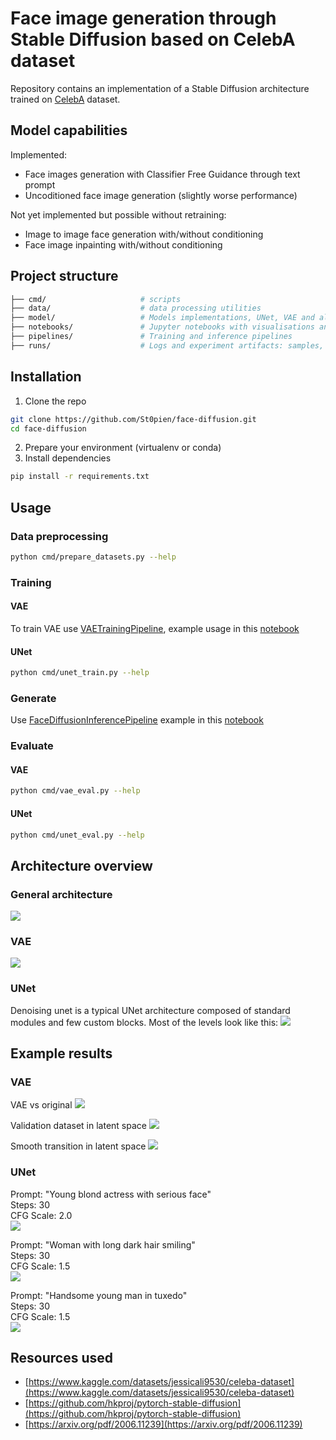 # Face image generation through Stable Diffusion based on CelebA dataset

Repository contains an implementation of a Stable Diffusion architecture trained on [CelebA](https://www.kaggle.com/datasets/jessicali9530/celeba-dataset) dataset.

## Model capabilities

Implemented:

- Face images generation with Classifier Free Guidance through text prompt
- Uncoditioned face image generation (slightly worse performance)

Not yet implemented but possible without retraining:

- Image to image face generation with/without conditioning
- Face image inpainting with/without conditioning

## Project structure

```bash
├── cmd/                     # scripts
├── data/                    # data processing utilities
├── model/                   # Models implementations, UNet, VAE and all building blocks
├── notebooks/               # Jupyter notebooks with visualisations and example usage of the package
├── pipelines/               # Training and inference pipelines
├── runs/                    # Logs and experiment artifacts: samples, losses etc.
```

## Installation
1. Clone the repo
```bash
git clone https://github.com/St0pien/face-diffusion.git
cd face-diffusion
```

2. Prepare your environment (virtualenv or conda)
3. Install dependencies
```bash
pip install -r requirements.txt
```

## Usage
### Data preprocessing
```bash
python cmd/prepare_datasets.py --help
```
### Training
#### VAE
To train VAE use [VAETrainingPipeline](./pipelines/vae_training.py), example usage in this [notebook](./notebooks/vae_train.ipynb)

#### UNet
```bash
python cmd/unet_train.py --help
```

### Generate
Use [FaceDiffusionInferencePipeline](./pipelines/inference.py) example in this [notebook](./notebooks/inference.ipynb)

### Evaluate
#### VAE
```bash
python cmd/vae_eval.py --help
```

#### UNet
```bash
python cmd/unet_eval.py --help
```

## Architecture overview
### General architecture
![](./assets/diagrams/architecture.png)


### VAE
![](./assets/diagrams/vae.png)

### UNet
Denoising unet is a typical UNet architecture composed of standard modules and few custom blocks. Most of the levels look like this:
![](./assets/diagrams/unet_block.png)

## Example results
### VAE
VAE vs original
![](./assets/diagrams/vae_compression.png)

Validation dataset in latent space
![](./assets/diagrams/vae_pca.png)

Smooth transition in latent space
![](./assets/diagrams/transition.png)

### UNet

Prompt: "Young blond actress with serious face"\
Steps: 30\
CFG Scale: 2.0\
![](./assets/examples/ex1.png)

Prompt: "Woman with long dark hair smiling"\
Steps: 30\
CFG Scale: 1.5\
![](./assets/examples/ex2.png)

Prompt: "Handsome young man in tuxedo"\
Steps: 30\
CFG Scale: 1.5\
![](./assets/examples/ex3.png)

## Resources used
- [https://www.kaggle.com/datasets/jessicali9530/celeba-dataset](https://www.kaggle.com/datasets/jessicali9530/celeba-dataset)
- [https://github.com/hkproj/pytorch-stable-diffusion](https://github.com/hkproj/pytorch-stable-diffusion)
- [https://arxiv.org/pdf/2006.11239](https://arxiv.org/pdf/2006.11239)